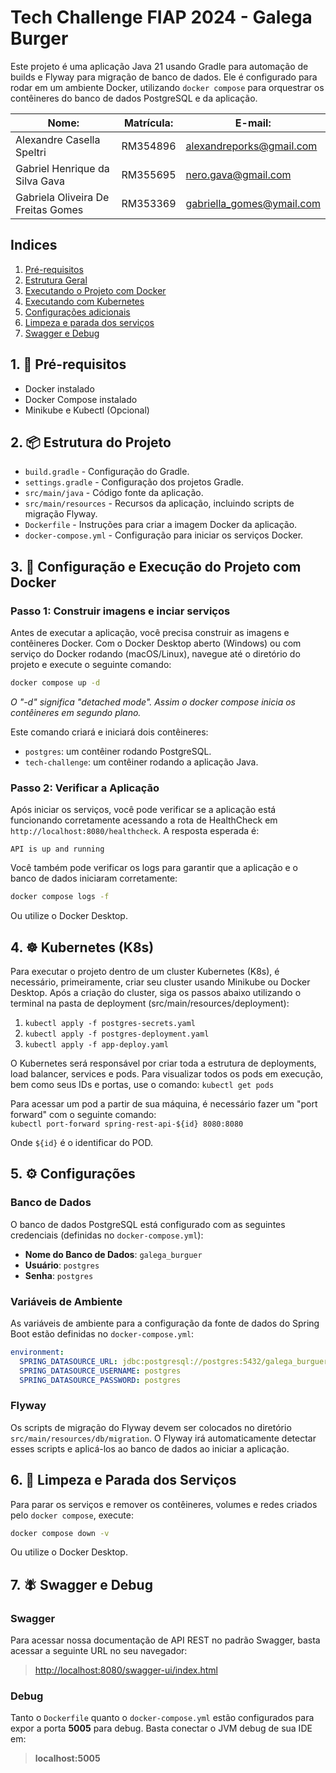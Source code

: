 # Tech Challenge FIAP 2024 - Galega Burger
Este projeto é uma aplicação Java 21 usando Gradle para automação de builds e Flyway para migração de banco de dados. Ele é configurado para rodar em um ambiente Docker, utilizando `docker compose` para orquestrar os contêineres do banco de dados PostgreSQL e da aplicação.

| Nome:                              | Matrícula: | E-mail:                   |
|------------------------------------|------------|---------------------------|
| Alexandre Casella Speltri          | RM354896   | alexandreporks@gmail.com  |
| Gabriel Henrique da Silva Gava     | RM355695   | nero.gava@gmail.com       |
| Gabriela Oliveira De Freitas Gomes | RM353369   | gabriella_gomes@ymail.com |

## Indices
1. [Pré-requisitos](#1--pré-requisitos)
2. [Estrutura Geral](#2--estrutura-do-projeto)
3. [Executando o Projeto com Docker](#3--configuração-e-execução-do-projeto-com-docker)
4. [Executando com Kubernetes](#4--kubernetes-k8s)
5. [Configurações adicionais](#5--configurações)
6. [Limpeza e parada dos serviços](#6--limpeza-e-parada-dos-serviços)
7. [Swagger e Debug](#7--swagger-e-debug)

## 1. 📃 Pré-requisitos

- Docker instalado
- Docker Compose instalado
- Minikube e Kubectl (Opcional)

## 2. 📦 Estrutura do Projeto

- `build.gradle` - Configuração do Gradle.
- `settings.gradle` - Configuração dos projetos Gradle.
- `src/main/java` - Código fonte da aplicação.
- `src/main/resources` - Recursos da aplicação, incluindo scripts de migração Flyway.
- `Dockerfile` - Instruções para criar a imagem Docker da aplicação.
- `docker-compose.yml` - Configuração para iniciar os serviços Docker.

## 3. 🐋 Configuração e Execução do Projeto com Docker

### Passo 1: Construir imagens e inciar serviços
Antes de executar a aplicação, você precisa construir as imagens e contêineres Docker. 
Com o Docker Desktop aberto (Windows) ou com serviço do Docker rodando (macOS/Linux), navegue até o diretório do projeto e execute o seguinte comando:
```sh
docker compose up -d
```
_O "-d" significa "detached mode". Assim o docker compose inicia os contêineres em segundo plano._

Este comando criará e iniciará dois contêineres:

- `postgres`: um contêiner rodando PostgreSQL.
- `tech-challenge`: um contêiner rodando a aplicação Java.

### Passo 2: Verificar a Aplicação

Após iniciar os serviços, você pode verificar se a aplicação está funcionando corretamente acessando a rota de HealthCheck em `http://localhost:8080/healthcheck`. A resposta esperada é:

```plaintext
API is up and running
```

Você também pode verificar os logs para garantir que a aplicação e o banco de dados iniciaram corretamente:

```sh
docker compose logs -f
```
Ou utilize o Docker Desktop.

## 4. ☸️ Kubernetes (K8s)
Para executar o projeto dentro de um cluster Kubernetes (K8s), é necessário, primeiramente, 
criar seu cluster usando Minikube ou Docker Desktop. Após a criação do cluster, 
siga os passos abaixo utilizando o terminal na pasta de deployment (src/main/resources/deployment):

1. `kubectl apply -f postgres-secrets.yaml`
2. `kubectl apply -f postgres-deployment.yaml`
3. `kubectl apply -f app-deploy.yaml`

O Kubernetes será responsável por criar toda a estrutura de deployments, load balancer, services e pods.
Para visualizar todos os pods em execução, bem como seus IDs e portas, use o comando:
`kubectl get pods`  

Para acessar um pod a partir de sua máquina, é necessário fazer um "port forward" com o seguinte comando:  
`kubectl port-forward spring-rest-api-${id} 8080:8080`  

Onde `${id}` é o identificar do POD. 

## 5. ⚙️ Configurações

### Banco de Dados

O banco de dados PostgreSQL está configurado com as seguintes credenciais (definidas no `docker-compose.yml`):

- **Nome do Banco de Dados**: `galega_burguer`
- **Usuário**: `postgres`
- **Senha**: `postgres`

### Variáveis de Ambiente

As variáveis de ambiente para a configuração da fonte de dados do Spring Boot estão definidas no `docker-compose.yml`:

```yaml
environment:
  SPRING_DATASOURCE_URL: jdbc:postgresql://postgres:5432/galega_burguer
  SPRING_DATASOURCE_USERNAME: postgres
  SPRING_DATASOURCE_PASSWORD: postgres
```

### Flyway

Os scripts de migração do Flyway devem ser colocados no diretório `src/main/resources/db/migration`. O Flyway irá automaticamente detectar esses scripts e aplicá-los ao banco de dados ao iniciar a aplicação.

## 6. 🧹 Limpeza e Parada dos Serviços

Para parar os serviços e remover os contêineres, volumes e redes criados pelo `docker compose`, execute:

```sh
docker compose down -v
```

Ou utilize o Docker Desktop.

## 7. 🪰 Swagger e Debug

### Swagger
Para acessar nossa documentação de API REST no padrão Swagger, basta acessar a seguinte URL no seu navegador:
> [http://localhost:8080/swagger-ui/index.html](http://localhost:8080/swagger-ui/index.html)

### Debug
Tanto o `Dockerfile` quanto o `docker-compose.yml` estão configurados para expor a porta **5005** para debug. Basta conectar o JVM debug de sua IDE em:
>  **localhost:5005**